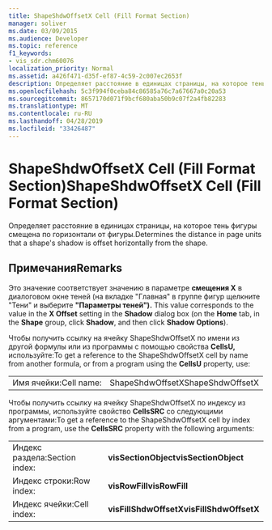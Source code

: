 ```yaml
---
title: ShapeShdwOffsetX Cell (Fill Format Section)
manager: soliver
ms.date: 03/09/2015
ms.audience: Developer
ms.topic: reference
f1_keywords:
- vis_sdr.chm60076
localization_priority: Normal
ms.assetid: a426f471-d35f-ef87-4c59-2c007ec2653f
description: Определяет расстояние в единицах страницы, на которое тень фигуры смещена по горизонтали от фигуры.
ms.openlocfilehash: 5c3f994f0ceba84c86585a76c7a67667a0c20a53
ms.sourcegitcommit: 8657170d071f9bcf680aba50b9c07f2a4fb82283
ms.translationtype: MT
ms.contentlocale: ru-RU
ms.lasthandoff: 04/28/2019
ms.locfileid: "33426487"
---
```

# <a name="shapeshdwoffsetx-cell-fill-format-section"></a><span data-ttu-id="82879-103">ShapeShdwOffsetX Cell (Fill Format Section)</span><span class="sxs-lookup"><span data-stu-id="82879-103">ShapeShdwOffsetX Cell (Fill Format Section)</span></span>

<span data-ttu-id="82879-104">Определяет расстояние в единицах страницы, на которое тень фигуры смещена по горизонтали от фигуры.</span><span class="sxs-lookup"><span data-stu-id="82879-104">Determines the distance in page units that a shape's shadow is offset horizontally from the shape.</span></span>
  
## <a name="remarks"></a><span data-ttu-id="82879-105">Примечания</span><span class="sxs-lookup"><span data-stu-id="82879-105">Remarks</span></span>

<span data-ttu-id="82879-106">Это значение соответствует значению в параметре  **смещения X** в  диалоговом окне теней (на вкладке "Главная" в группе фигур щелкните "Тени" и выберите  **"Параметры теней").** </span><span class="sxs-lookup"><span data-stu-id="82879-106">This value corresponds to the value in the **X Offset** setting in the **Shadow** dialog box (on the **Home** tab, in the **Shape** group, click **Shadow**, and then click **Shadow Options**).</span></span>
  
<span data-ttu-id="82879-107">Чтобы получить ссылку на ячейку ShapeShdwOffsetX по имени из другой формулы или из программы с помощью свойства **CellsU,** используйте:</span><span class="sxs-lookup"><span data-stu-id="82879-107">To get a reference to the ShapeShdwOffsetX cell by name from another formula, or from a program using the **CellsU** property, use:</span></span> 
  
|||
|:-----|:-----|
| <span data-ttu-id="82879-108">Имя ячейки:</span><span class="sxs-lookup"><span data-stu-id="82879-108">Cell name:</span></span>  <br/> | <span data-ttu-id="82879-109">ShapeShdwOffsetX</span><span class="sxs-lookup"><span data-stu-id="82879-109">ShapeShdwOffsetX</span></span>  <br/> |
   
<span data-ttu-id="82879-110">Чтобы получить ссылку на ячейку ShapeShdwOffsetX по индексу из программы, используйте свойство **CellsSRC** со следующими аргументами:</span><span class="sxs-lookup"><span data-stu-id="82879-110">To get a reference to the ShapeShdwOffsetX cell by index from a program, use the **CellsSRC** property with the following arguments:</span></span> 
  
|||
|:-----|:-----|
| <span data-ttu-id="82879-111">Индекс раздела:</span><span class="sxs-lookup"><span data-stu-id="82879-111">Section index:</span></span>  <br/> |<span data-ttu-id="82879-112">**visSectionObject**</span><span class="sxs-lookup"><span data-stu-id="82879-112">**visSectionObject**</span></span> <br/> |
| <span data-ttu-id="82879-113">Индекс строки:</span><span class="sxs-lookup"><span data-stu-id="82879-113">Row index:</span></span>  <br/> |<span data-ttu-id="82879-114">**visRowFill**</span><span class="sxs-lookup"><span data-stu-id="82879-114">**visRowFill**</span></span> <br/> |
| <span data-ttu-id="82879-115">Индекс ячейки:</span><span class="sxs-lookup"><span data-stu-id="82879-115">Cell index:</span></span>  <br/> |<span data-ttu-id="82879-116">**visFillShdwOffsetX**</span><span class="sxs-lookup"><span data-stu-id="82879-116">**visFillShdwOffsetX**</span></span> <br/> |
   

